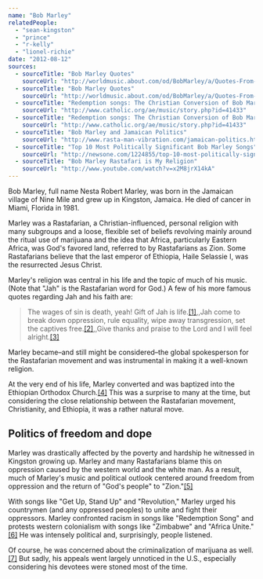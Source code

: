 ```yaml
---
name: "Bob Marley"
relatedPeople:
  - "sean-kingston"
  - "prince"
  - "r-kelly"
  - "lionel-richie"
date: "2012-08-12"
sources:
  - sourceTitle: "Bob Marley Quotes"
    sourceUrl: "http://worldmusic.about.com/od/BobMarley/a/Quotes-From-Bob-Marley-Songs-Religion-And-Spirituality.htm"
  - sourceTitle: "Bob Marley Quotes"
    sourceUrl: "http://worldmusic.about.com/od/BobMarley/a/Quotes-From-Bob-Marley-Songs-Religion-And-Spirituality.htm"
  - sourceTitle: "Redemption songs: The Christian Conversion of Bob Marley"
    sourceUrl: "http://www.catholic.org/ae/music/story.php?id=41433"
  - sourceTitle: "Redemption songs: The Christian Conversion of Bob Marley"
    sourceUrl: "http://www.catholic.org/ae/music/story.php?id=41433"
  - sourceTitle: "Bob Marley and Jamaican Politics"
    sourceUrl: "http://www.rasta-man-vibration.com/jamaican-politics.html"
  - sourceTitle: "Top 10 Most Politically Significant Bob Marley Songs"
    sourceUrl: "http://newsone.com/1224855/top-10-most-politically-significant-bob-marley-songs/"
  - sourceTitle: "Bob Marley Rastafari is My Religion"
    sourceUrl: "http://www.youtube.com/watch?v=x2M8jrX14kA"
---
```


Bob Marley, full name Nesta Robert Marley, was born in the Jamaican village of Nine Mile and grew up in Kingston, Jamaica. He died of cancer in Miami, Florida in 1981.

Marley was a Rastafarian, a Christian-influenced, personal religion with many subgroups and a loose, flexible set of beliefs revolving mainly around the ritual use of marijuana and the idea that Africa, particularly Eastern Africa, was God's favored land, referred to by Rastafarians as Zion. Some Rastafarians believe that the last emperor of Ethiopia, Haile Selassie I, was the resurrected Jesus Christ.

Marley's religion was central in his life and the topic of much of his music. (Note that "Jah" is the Rastafarian word for God.) A few of his more famous quotes regarding Jah and his faith are:

>The wages of sin is death, yeah! Gift of Jah is life.<a class="source-citation" href="http://worldmusic.about.com/od/BobMarley/a/Quotes-From-Bob-Marley-Songs-Religion-And-Spirituality.htm" title="Bob Marley Quotes">[1]</a>,,Jah come to break down oppression, rule equality, wipe away transgression, set the captives free.<a class="source-citation" href="http://worldmusic.about.com/od/BobMarley/a/Quotes-From-Bob-Marley-Songs-Religion-And-Spirituality.htm" title="Bob Marley Quotes">[2]</a>,,Give thanks and praise to the Lord and I will feel alright.<a class="source-citation" href="http://www.catholic.org/ae/music/story.php?id=41433" title="Redemption songs: The Christian Conversion of Bob Marley">[3]</a>

Marley became–and still might be considered–the global spokesperson for the Rastafarian movement and was instrumental in making it a well-known religion.

At the very end of his life, Marley converted and was baptized into the Ethiopian Orthodox Church.<a class="source-citation" href="http://www.catholic.org/ae/music/story.php?id=41433" title="Redemption songs: The Christian Conversion of Bob Marley">[4]</a> This was a surprise to many at the time, but considering the close relationship between the Rastafarian movement, Christianity, and Ethiopia, it was a rather natural move.


## Politics of freedom and dope

Marley was drastically affected by the poverty and hardship he witnessed in Kingston growing up. Marley and many Rastafarians blame this on oppression caused by the western world and the white man. As a result, much of Marley's music and political outlook centered around freedom from oppression and the return of "God's people" to "Zion."<a class="source-citation" href="http://www.rasta-man-vibration.com/jamaican-politics.html" title="Bob Marley and Jamaican Politics">[5]</a>

With songs like "Get Up, Stand Up" and "Revolution," Marley urged his countrymen (and any oppressed peoples) to unite and fight their oppressors. Marley confronted racism in songs like "Redemption Song" and protests western colonialism with songs like "Zimbabwe" and "Africa Unite."<a class="source-citation" href="http://newsone.com/1224855/top-10-most-politically-significant-bob-marley-songs/" title="Top 10 Most Politically Significant Bob Marley Songs">[6]</a> He was intensely political and, surprisingly, people listened.

Of course, he was concerned about the criminalization of marijuana as well.<a class="source-citation" href="http://www.youtube.com/watch?v=x2M8jrX14kA" title="Bob Marley Rastafari is My Religion">[7]</a> But sadly, his appeals went largely unnoticed in the U.S., especially considering his devotees were stoned most of the time.